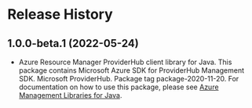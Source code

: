 # Release History

## 1.0.0-beta.1 (2022-05-24)

- Azure Resource Manager ProviderHub client library for Java. This package contains Microsoft Azure SDK for ProviderHub Management SDK. Microsoft ProviderHub. Package tag package-2020-11-20. For documentation on how to use this package, please see [Azure Management Libraries for Java](https://aka.ms/azsdk/java/mgmt).
